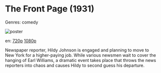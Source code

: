 # The Front Page (1931)

Genres: comedy

![poster](http://image.tmdb.org/t/p/w500/iodqT2zoS1kq9L6rLgPA5yta3kh.jpg)

en:
  [720p](magnet:?xt=urn:btih:9CB01FBA14E55D77B6FE095D731CF4696F158AC5&tr=udp://glotorrents.pw:6969/announce&tr=udp://tracker.opentrackr.org:1337/announce&tr=udp://torrent.gresille.org:80/announce&tr=udp://tracker.openbittorrent.com:80&tr=udp://tracker.coppersurfer.tk:6969&tr=udp://tracker.leechers-paradise.org:6969&tr=udp://p4p.arenabg.ch:1337&tr=udp://tracker.internetwarriors.net:1337)
  [1080p](magnet:?xt=urn:btih:DC12D42D554345EE88E3A1AEE57B1DB1008138E9&tr=udp://glotorrents.pw:6969/announce&tr=udp://tracker.opentrackr.org:1337/announce&tr=udp://torrent.gresille.org:80/announce&tr=udp://tracker.openbittorrent.com:80&tr=udp://tracker.coppersurfer.tk:6969&tr=udp://tracker.leechers-paradise.org:6969&tr=udp://p4p.arenabg.ch:1337&tr=udp://tracker.internetwarriors.net:1337)
  


Newspaper reporter, Hildy Johnson is engaged and planning to move to New York for a higher-paying job. While various newsmen wait to cover the hanging of Earl Williams,  a dramatic event takes place that throws the news reporters into chaos and causes Hildy to second guess his departure.